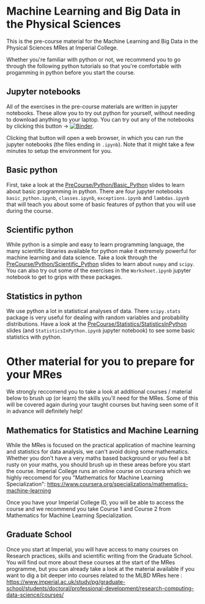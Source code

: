 # Machine Learning and Big Data in the Physical Sciences

This is the pre-course material for the Machine Learning and Big Data in the Physical Sciences MRes at Imperial College.

Whether you're familiar with python or not, we recommend you to go through the following python tutorials so that you're comfortable with
progamming in python before you start the course.

## Jupyter notebooks 

All of the exercises in the pre-course materials are written in jupyter notebooks. These allow you to try out python for yourself, without needing to download anything to your laptop. You can try out any of the notebooks by clicking this button -> [![Binder](https://mybinder.org/badge_logo.svg)](https://mybinder.org/v2/gh/ImperialCollegeLondon/MResMLBDinPhysicalSciences/HEAD). 

Clicking that button will open a web browser, in which you can run the jupyter notebooks (the files ending in `.ipynb`). Note that it might take a few minutes to setup the environment for you. 

## Basic python

First, take a look at the [PreCourse/Python/Basic_Python](https://github.com/ImperialCollegeLondon/MResMLBDinPhysicalSciences/blob/main/PreCourse/Python/Basic_Python.pdf) slides to learn about basic programming in python. There are four jupyter notebooks `basic_python.ipynb`, `classes.ipynb`, `exceptions.ipynb` and `lambdas.ipynb`  that will teach you about some of basic features of python that you will use during the course. 

## Scientific python

While python is a simple and easy to learn programming language, the many scientific libraries available for python make it extremely powerful for machine learning and data science. Take a look through the [PreCourse/Python/Scientific_Python](https://github.com/ImperialCollegeLondon/MResMLBDinPhysicalSciences/blob/main/PreCourse/Python/Scientific_Python.pdf) slides to learn about  `numpy` and `scipy`. You can also try out some of the exercises in the `Worksheet.ipynb` jupyter notebook to get to grips with these packages. 

## Statistics in python 

We use python a lot in statistical analyses of data. There `scipy.stats` package is very useful for dealing with random variables and probability distributions. Have a look at the [PreCourse/Statistics/StatisticsInPython](https://github.com/ImperialCollegeLondon/MResMLBDinPhysicalSciences/blob/main/PreCourse/Statistics/StatisticsInPython.pdf) slides (and `StatisticsInPython.ipynb` jupyter notebook) to see some basic statistics with python. 

# Other material for you to prepare for your MRes 

We strongly reccomend you to take a look at additional courses / material below to brush up (or learn) the skills you'll need for the MRes. Some of this will be covered again during your taught courses but having seen some of it in advance will definitely help!

## Mathematics for Statistics and Machine Learning

While the MRes is focused on the practical application of machine learning and statistics for data analysis, we can't avoid doing some mathematics. Whether you don't have a very maths based background or you feel a bit rusty on your maths, you should  brush up in these areas before you start the course. Imperial College runs an online course on coursera which we highly reccomend for you "Mathematics for Machine Learning Specialization": https://www.coursera.org/specializations/mathematics-machine-learning

Once you have your Imperial College ID, you will be able to access the course and we recommend you take Course 1 and Course 2 from Mathematics for Machine Learning Specialization. 

## Graduate School

Once you start at Imperial,  you will have access to many courses on Research practices, skills and scientific writing from the Graduate School. You will find out more about these courses at the start of the MRes programme, but you can already take a look at the material available if you want to dig a bit deeper into courses related to the MLBD MRes here : https://www.imperial.ac.uk/study/pg/graduate-school/students/doctoral/professional-development/research-computing-data-science/courses/
